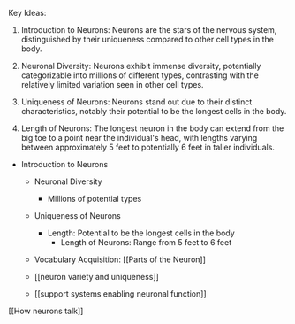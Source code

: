 Key Ideas:

1. Introduction to Neurons: Neurons are the stars of the nervous system, distinguished by their uniqueness compared to other cell types in the body.
  
2. Neuronal Diversity: Neurons exhibit immense diversity, potentially categorizable into millions of different types, contrasting with the relatively limited variation seen in other cell types.

3. Uniqueness of Neurons: Neurons stand out due to their distinct characteristics, notably their potential to be the longest cells in the body.

4. Length of Neurons: The longest neuron in the body can extend from the big toe to a point near the individual's head, with lengths varying between approximately 5 feet to potentially 6 feet in taller individuals.


- Introduction to Neurons
  - Neuronal Diversity
    - Millions of potential types
  - Uniqueness of Neurons
    - Length: Potential to be the longest cells in the body
      - Length of Neurons: Range from 5 feet to 6 feet
  - Vocabulary Acquisition: [[Parts of the Neuron]]

  - [[neuron variety and uniqueness]]
  - [[support systems enabling neuronal function]]




[[How neurons talk]]